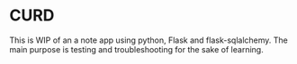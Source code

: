 # CURD

This is WIP of an a note app using python, Flask and flask-sqlalchemy.
The main purpose is testing and troubleshooting for the sake of learning.
